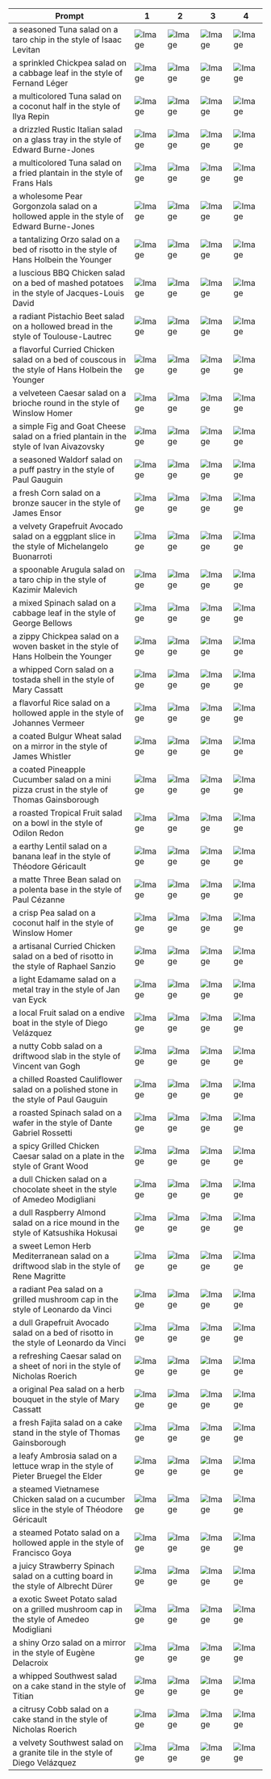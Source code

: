 | Prompt | 1 | 2 | 3 | 4 |
|-|-|-|-|-|
| a seasoned Tuna salad on a taro chip in the style of Isaac Levitan | ![Image](https://salad-benchmark-public-assets.s3.us-east-2.amazonaws.com/sdxl/a43d7f52-d0f7-4799-92e9-58881051aa47-0.jpg) | ![Image](https://salad-benchmark-public-assets.s3.us-east-2.amazonaws.com/sdxl/a43d7f52-d0f7-4799-92e9-58881051aa47-1.jpg) | ![Image](https://salad-benchmark-public-assets.s3.us-east-2.amazonaws.com/sdxl/a43d7f52-d0f7-4799-92e9-58881051aa47-2.jpg) | ![Image](https://salad-benchmark-public-assets.s3.us-east-2.amazonaws.com/sdxl/a43d7f52-d0f7-4799-92e9-58881051aa47-3.jpg) |
| a sprinkled Chickpea salad on a cabbage leaf in the style of Fernand Léger | ![Image](https://salad-benchmark-public-assets.s3.us-east-2.amazonaws.com/sdxl/ac6a0387-e303-429a-bf6b-f2da138830e0-0.jpg) | ![Image](https://salad-benchmark-public-assets.s3.us-east-2.amazonaws.com/sdxl/ac6a0387-e303-429a-bf6b-f2da138830e0-1.jpg) | ![Image](https://salad-benchmark-public-assets.s3.us-east-2.amazonaws.com/sdxl/ac6a0387-e303-429a-bf6b-f2da138830e0-2.jpg) | ![Image](https://salad-benchmark-public-assets.s3.us-east-2.amazonaws.com/sdxl/ac6a0387-e303-429a-bf6b-f2da138830e0-3.jpg) |
| a multicolored Tuna salad on a coconut half in the style of Ilya Repin | ![Image](https://salad-benchmark-public-assets.s3.us-east-2.amazonaws.com/sdxl/c8220c5d-52c4-406a-8a0c-bd98dae1ab5b-0.jpg) | ![Image](https://salad-benchmark-public-assets.s3.us-east-2.amazonaws.com/sdxl/c8220c5d-52c4-406a-8a0c-bd98dae1ab5b-1.jpg) | ![Image](https://salad-benchmark-public-assets.s3.us-east-2.amazonaws.com/sdxl/c8220c5d-52c4-406a-8a0c-bd98dae1ab5b-2.jpg) | ![Image](https://salad-benchmark-public-assets.s3.us-east-2.amazonaws.com/sdxl/c8220c5d-52c4-406a-8a0c-bd98dae1ab5b-3.jpg) |
| a drizzled Rustic Italian salad on a glass tray in the style of Edward Burne-Jones | ![Image](https://salad-benchmark-public-assets.s3.us-east-2.amazonaws.com/sdxl/dd6c741a-8dc5-489e-a9bc-8dcfaccddccf-0.jpg) | ![Image](https://salad-benchmark-public-assets.s3.us-east-2.amazonaws.com/sdxl/dd6c741a-8dc5-489e-a9bc-8dcfaccddccf-1.jpg) | ![Image](https://salad-benchmark-public-assets.s3.us-east-2.amazonaws.com/sdxl/dd6c741a-8dc5-489e-a9bc-8dcfaccddccf-2.jpg) | ![Image](https://salad-benchmark-public-assets.s3.us-east-2.amazonaws.com/sdxl/dd6c741a-8dc5-489e-a9bc-8dcfaccddccf-3.jpg) |
| a multicolored Tuna salad on a fried plantain in the style of Frans Hals | ![Image](https://salad-benchmark-public-assets.s3.us-east-2.amazonaws.com/sdxl/6533257d-51ed-443b-abb0-d6b07949e851-0.jpg) | ![Image](https://salad-benchmark-public-assets.s3.us-east-2.amazonaws.com/sdxl/6533257d-51ed-443b-abb0-d6b07949e851-1.jpg) | ![Image](https://salad-benchmark-public-assets.s3.us-east-2.amazonaws.com/sdxl/6533257d-51ed-443b-abb0-d6b07949e851-2.jpg) | ![Image](https://salad-benchmark-public-assets.s3.us-east-2.amazonaws.com/sdxl/6533257d-51ed-443b-abb0-d6b07949e851-3.jpg) |
| a wholesome Pear Gorgonzola salad on a hollowed apple in the style of Edward Burne-Jones | ![Image](https://salad-benchmark-public-assets.s3.us-east-2.amazonaws.com/sdxl/1a27d096-80d9-43d1-baf1-90ff1223fc71-0.jpg) | ![Image](https://salad-benchmark-public-assets.s3.us-east-2.amazonaws.com/sdxl/1a27d096-80d9-43d1-baf1-90ff1223fc71-1.jpg) | ![Image](https://salad-benchmark-public-assets.s3.us-east-2.amazonaws.com/sdxl/1a27d096-80d9-43d1-baf1-90ff1223fc71-2.jpg) | ![Image](https://salad-benchmark-public-assets.s3.us-east-2.amazonaws.com/sdxl/1a27d096-80d9-43d1-baf1-90ff1223fc71-3.jpg) |
| a tantalizing Orzo salad on a bed of risotto in the style of Hans Holbein the Younger | ![Image](https://salad-benchmark-public-assets.s3.us-east-2.amazonaws.com/sdxl/f9980acd-19f3-4f75-a08f-da5ae91ce252-0.jpg) | ![Image](https://salad-benchmark-public-assets.s3.us-east-2.amazonaws.com/sdxl/f9980acd-19f3-4f75-a08f-da5ae91ce252-1.jpg) | ![Image](https://salad-benchmark-public-assets.s3.us-east-2.amazonaws.com/sdxl/f9980acd-19f3-4f75-a08f-da5ae91ce252-2.jpg) | ![Image](https://salad-benchmark-public-assets.s3.us-east-2.amazonaws.com/sdxl/f9980acd-19f3-4f75-a08f-da5ae91ce252-3.jpg) |
| a luscious BBQ Chicken salad on a bed of mashed potatoes in the style of Jacques-Louis David | ![Image](https://salad-benchmark-public-assets.s3.us-east-2.amazonaws.com/sdxl/44923e60-9d93-4e14-9fa7-9efa78d7d573-0.jpg) | ![Image](https://salad-benchmark-public-assets.s3.us-east-2.amazonaws.com/sdxl/44923e60-9d93-4e14-9fa7-9efa78d7d573-1.jpg) | ![Image](https://salad-benchmark-public-assets.s3.us-east-2.amazonaws.com/sdxl/44923e60-9d93-4e14-9fa7-9efa78d7d573-2.jpg) | ![Image](https://salad-benchmark-public-assets.s3.us-east-2.amazonaws.com/sdxl/44923e60-9d93-4e14-9fa7-9efa78d7d573-3.jpg) |
| a radiant Pistachio Beet salad on a hollowed bread in the style of Toulouse-Lautrec | ![Image](https://salad-benchmark-public-assets.s3.us-east-2.amazonaws.com/sdxl/d615d2aa-870e-4c67-9d62-9724ed30fe08-0.jpg) | ![Image](https://salad-benchmark-public-assets.s3.us-east-2.amazonaws.com/sdxl/d615d2aa-870e-4c67-9d62-9724ed30fe08-1.jpg) | ![Image](https://salad-benchmark-public-assets.s3.us-east-2.amazonaws.com/sdxl/d615d2aa-870e-4c67-9d62-9724ed30fe08-2.jpg) | ![Image](https://salad-benchmark-public-assets.s3.us-east-2.amazonaws.com/sdxl/d615d2aa-870e-4c67-9d62-9724ed30fe08-3.jpg) |
| a flavorful Curried Chicken salad on a bed of couscous in the style of Hans Holbein the Younger | ![Image](https://salad-benchmark-public-assets.s3.us-east-2.amazonaws.com/sdxl/12eefa4a-1e40-4fbf-80e1-d9bc3fa8511f-0.jpg) | ![Image](https://salad-benchmark-public-assets.s3.us-east-2.amazonaws.com/sdxl/12eefa4a-1e40-4fbf-80e1-d9bc3fa8511f-1.jpg) | ![Image](https://salad-benchmark-public-assets.s3.us-east-2.amazonaws.com/sdxl/12eefa4a-1e40-4fbf-80e1-d9bc3fa8511f-2.jpg) | ![Image](https://salad-benchmark-public-assets.s3.us-east-2.amazonaws.com/sdxl/12eefa4a-1e40-4fbf-80e1-d9bc3fa8511f-3.jpg) |
| a velveteen Caesar salad on a brioche round in the style of Winslow Homer | ![Image](https://salad-benchmark-public-assets.s3.us-east-2.amazonaws.com/sdxl/8bc511c1-c8df-401f-ab59-8af8131626c5-0.jpg) | ![Image](https://salad-benchmark-public-assets.s3.us-east-2.amazonaws.com/sdxl/8bc511c1-c8df-401f-ab59-8af8131626c5-1.jpg) | ![Image](https://salad-benchmark-public-assets.s3.us-east-2.amazonaws.com/sdxl/8bc511c1-c8df-401f-ab59-8af8131626c5-2.jpg) | ![Image](https://salad-benchmark-public-assets.s3.us-east-2.amazonaws.com/sdxl/8bc511c1-c8df-401f-ab59-8af8131626c5-3.jpg) |
| a simple Fig and Goat Cheese salad on a fried plantain in the style of Ivan Aivazovsky | ![Image](https://salad-benchmark-public-assets.s3.us-east-2.amazonaws.com/sdxl/8c43f873-0c2d-4f0d-9cc5-f5eb722c1d54-0.jpg) | ![Image](https://salad-benchmark-public-assets.s3.us-east-2.amazonaws.com/sdxl/8c43f873-0c2d-4f0d-9cc5-f5eb722c1d54-1.jpg) | ![Image](https://salad-benchmark-public-assets.s3.us-east-2.amazonaws.com/sdxl/8c43f873-0c2d-4f0d-9cc5-f5eb722c1d54-2.jpg) | ![Image](https://salad-benchmark-public-assets.s3.us-east-2.amazonaws.com/sdxl/8c43f873-0c2d-4f0d-9cc5-f5eb722c1d54-3.jpg) |
| a seasoned Waldorf salad on a puff pastry in the style of Paul Gauguin | ![Image](https://salad-benchmark-public-assets.s3.us-east-2.amazonaws.com/sdxl/512349a6-104f-4fcf-adef-0997ca94e9bc-0.jpg) | ![Image](https://salad-benchmark-public-assets.s3.us-east-2.amazonaws.com/sdxl/512349a6-104f-4fcf-adef-0997ca94e9bc-1.jpg) | ![Image](https://salad-benchmark-public-assets.s3.us-east-2.amazonaws.com/sdxl/512349a6-104f-4fcf-adef-0997ca94e9bc-2.jpg) | ![Image](https://salad-benchmark-public-assets.s3.us-east-2.amazonaws.com/sdxl/512349a6-104f-4fcf-adef-0997ca94e9bc-3.jpg) |
| a fresh Corn salad on a bronze saucer in the style of James Ensor | ![Image](https://salad-benchmark-public-assets.s3.us-east-2.amazonaws.com/sdxl/83e640dd-0b9e-450b-8e61-fea4b26c3ace-0.jpg) | ![Image](https://salad-benchmark-public-assets.s3.us-east-2.amazonaws.com/sdxl/83e640dd-0b9e-450b-8e61-fea4b26c3ace-1.jpg) | ![Image](https://salad-benchmark-public-assets.s3.us-east-2.amazonaws.com/sdxl/83e640dd-0b9e-450b-8e61-fea4b26c3ace-2.jpg) | ![Image](https://salad-benchmark-public-assets.s3.us-east-2.amazonaws.com/sdxl/83e640dd-0b9e-450b-8e61-fea4b26c3ace-3.jpg) |
| a velvety Grapefruit Avocado salad on a eggplant slice in the style of Michelangelo Buonarroti | ![Image](https://salad-benchmark-public-assets.s3.us-east-2.amazonaws.com/sdxl/5cc253b5-ab2d-464d-8799-0338adaf7b59-0.jpg) | ![Image](https://salad-benchmark-public-assets.s3.us-east-2.amazonaws.com/sdxl/5cc253b5-ab2d-464d-8799-0338adaf7b59-1.jpg) | ![Image](https://salad-benchmark-public-assets.s3.us-east-2.amazonaws.com/sdxl/5cc253b5-ab2d-464d-8799-0338adaf7b59-2.jpg) | ![Image](https://salad-benchmark-public-assets.s3.us-east-2.amazonaws.com/sdxl/5cc253b5-ab2d-464d-8799-0338adaf7b59-3.jpg) |
| a spoonable Arugula salad on a taro chip in the style of Kazimir Malevich | ![Image](https://salad-benchmark-public-assets.s3.us-east-2.amazonaws.com/sdxl/6a6ccef3-2c9b-462e-8cc4-a0aab4af1884-0.jpg) | ![Image](https://salad-benchmark-public-assets.s3.us-east-2.amazonaws.com/sdxl/6a6ccef3-2c9b-462e-8cc4-a0aab4af1884-1.jpg) | ![Image](https://salad-benchmark-public-assets.s3.us-east-2.amazonaws.com/sdxl/6a6ccef3-2c9b-462e-8cc4-a0aab4af1884-2.jpg) | ![Image](https://salad-benchmark-public-assets.s3.us-east-2.amazonaws.com/sdxl/6a6ccef3-2c9b-462e-8cc4-a0aab4af1884-3.jpg) |
| a mixed Spinach salad on a cabbage leaf in the style of George Bellows | ![Image](https://salad-benchmark-public-assets.s3.us-east-2.amazonaws.com/sdxl/3d37c979-75aa-4e28-8898-5c86a6c5a486-0.jpg) | ![Image](https://salad-benchmark-public-assets.s3.us-east-2.amazonaws.com/sdxl/3d37c979-75aa-4e28-8898-5c86a6c5a486-1.jpg) | ![Image](https://salad-benchmark-public-assets.s3.us-east-2.amazonaws.com/sdxl/3d37c979-75aa-4e28-8898-5c86a6c5a486-2.jpg) | ![Image](https://salad-benchmark-public-assets.s3.us-east-2.amazonaws.com/sdxl/3d37c979-75aa-4e28-8898-5c86a6c5a486-3.jpg) |
| a zippy Chickpea salad on a woven basket in the style of Hans Holbein the Younger | ![Image](https://salad-benchmark-public-assets.s3.us-east-2.amazonaws.com/sdxl/d95df872-75a8-4d91-91de-3f7dab32bc0e-0.jpg) | ![Image](https://salad-benchmark-public-assets.s3.us-east-2.amazonaws.com/sdxl/d95df872-75a8-4d91-91de-3f7dab32bc0e-1.jpg) | ![Image](https://salad-benchmark-public-assets.s3.us-east-2.amazonaws.com/sdxl/d95df872-75a8-4d91-91de-3f7dab32bc0e-2.jpg) | ![Image](https://salad-benchmark-public-assets.s3.us-east-2.amazonaws.com/sdxl/d95df872-75a8-4d91-91de-3f7dab32bc0e-3.jpg) |
| a whipped Corn salad on a tostada shell in the style of Mary Cassatt | ![Image](https://salad-benchmark-public-assets.s3.us-east-2.amazonaws.com/sdxl/333d9e9f-b714-436d-b8a4-26503bbfecc0-0.jpg) | ![Image](https://salad-benchmark-public-assets.s3.us-east-2.amazonaws.com/sdxl/333d9e9f-b714-436d-b8a4-26503bbfecc0-1.jpg) | ![Image](https://salad-benchmark-public-assets.s3.us-east-2.amazonaws.com/sdxl/333d9e9f-b714-436d-b8a4-26503bbfecc0-2.jpg) | ![Image](https://salad-benchmark-public-assets.s3.us-east-2.amazonaws.com/sdxl/333d9e9f-b714-436d-b8a4-26503bbfecc0-3.jpg) |
| a flavorful Rice salad on a hollowed apple in the style of Johannes Vermeer | ![Image](https://salad-benchmark-public-assets.s3.us-east-2.amazonaws.com/sdxl/1664e0a0-60d1-44f3-b89d-640de61d9c80-0.jpg) | ![Image](https://salad-benchmark-public-assets.s3.us-east-2.amazonaws.com/sdxl/1664e0a0-60d1-44f3-b89d-640de61d9c80-1.jpg) | ![Image](https://salad-benchmark-public-assets.s3.us-east-2.amazonaws.com/sdxl/1664e0a0-60d1-44f3-b89d-640de61d9c80-2.jpg) | ![Image](https://salad-benchmark-public-assets.s3.us-east-2.amazonaws.com/sdxl/1664e0a0-60d1-44f3-b89d-640de61d9c80-3.jpg) |
| a coated Bulgur Wheat salad on a mirror in the style of James Whistler | ![Image](https://salad-benchmark-public-assets.s3.us-east-2.amazonaws.com/sdxl/11c82492-8e8c-4f90-916a-c4ccce389334-0.jpg) | ![Image](https://salad-benchmark-public-assets.s3.us-east-2.amazonaws.com/sdxl/11c82492-8e8c-4f90-916a-c4ccce389334-1.jpg) | ![Image](https://salad-benchmark-public-assets.s3.us-east-2.amazonaws.com/sdxl/11c82492-8e8c-4f90-916a-c4ccce389334-2.jpg) | ![Image](https://salad-benchmark-public-assets.s3.us-east-2.amazonaws.com/sdxl/11c82492-8e8c-4f90-916a-c4ccce389334-3.jpg) |
| a coated Pineapple Cucumber salad on a mini pizza crust in the style of Thomas Gainsborough | ![Image](https://salad-benchmark-public-assets.s3.us-east-2.amazonaws.com/sdxl/62568582-2200-47f8-b65d-875545e463a5-0.jpg) | ![Image](https://salad-benchmark-public-assets.s3.us-east-2.amazonaws.com/sdxl/62568582-2200-47f8-b65d-875545e463a5-1.jpg) | ![Image](https://salad-benchmark-public-assets.s3.us-east-2.amazonaws.com/sdxl/62568582-2200-47f8-b65d-875545e463a5-2.jpg) | ![Image](https://salad-benchmark-public-assets.s3.us-east-2.amazonaws.com/sdxl/62568582-2200-47f8-b65d-875545e463a5-3.jpg) |
| a roasted Tropical Fruit salad on a bowl in the style of Odilon Redon | ![Image](https://salad-benchmark-public-assets.s3.us-east-2.amazonaws.com/sdxl/6eb65e3d-a752-495f-b12a-361e51a11ac5-0.jpg) | ![Image](https://salad-benchmark-public-assets.s3.us-east-2.amazonaws.com/sdxl/6eb65e3d-a752-495f-b12a-361e51a11ac5-1.jpg) | ![Image](https://salad-benchmark-public-assets.s3.us-east-2.amazonaws.com/sdxl/6eb65e3d-a752-495f-b12a-361e51a11ac5-2.jpg) | ![Image](https://salad-benchmark-public-assets.s3.us-east-2.amazonaws.com/sdxl/6eb65e3d-a752-495f-b12a-361e51a11ac5-3.jpg) |
| a earthy Lentil salad on a banana leaf in the style of Théodore Géricault | ![Image](https://salad-benchmark-public-assets.s3.us-east-2.amazonaws.com/sdxl/e5704444-70a1-4af5-92ed-4bcacea30865-0.jpg) | ![Image](https://salad-benchmark-public-assets.s3.us-east-2.amazonaws.com/sdxl/e5704444-70a1-4af5-92ed-4bcacea30865-1.jpg) | ![Image](https://salad-benchmark-public-assets.s3.us-east-2.amazonaws.com/sdxl/e5704444-70a1-4af5-92ed-4bcacea30865-2.jpg) | ![Image](https://salad-benchmark-public-assets.s3.us-east-2.amazonaws.com/sdxl/e5704444-70a1-4af5-92ed-4bcacea30865-3.jpg) |
| a matte Three Bean salad on a polenta base in the style of Paul Cézanne | ![Image](https://salad-benchmark-public-assets.s3.us-east-2.amazonaws.com/sdxl/6ee333ac-966c-4641-a2f8-ee875a0ce34b-0.jpg) | ![Image](https://salad-benchmark-public-assets.s3.us-east-2.amazonaws.com/sdxl/6ee333ac-966c-4641-a2f8-ee875a0ce34b-1.jpg) | ![Image](https://salad-benchmark-public-assets.s3.us-east-2.amazonaws.com/sdxl/6ee333ac-966c-4641-a2f8-ee875a0ce34b-2.jpg) | ![Image](https://salad-benchmark-public-assets.s3.us-east-2.amazonaws.com/sdxl/6ee333ac-966c-4641-a2f8-ee875a0ce34b-3.jpg) |
| a crisp Pea salad on a coconut half in the style of Winslow Homer | ![Image](https://salad-benchmark-public-assets.s3.us-east-2.amazonaws.com/sdxl/29a8e96b-735f-439a-b92a-be6fca435bf6-0.jpg) | ![Image](https://salad-benchmark-public-assets.s3.us-east-2.amazonaws.com/sdxl/29a8e96b-735f-439a-b92a-be6fca435bf6-1.jpg) | ![Image](https://salad-benchmark-public-assets.s3.us-east-2.amazonaws.com/sdxl/29a8e96b-735f-439a-b92a-be6fca435bf6-2.jpg) | ![Image](https://salad-benchmark-public-assets.s3.us-east-2.amazonaws.com/sdxl/29a8e96b-735f-439a-b92a-be6fca435bf6-3.jpg) |
| a artisanal Curried Chicken salad on a bed of risotto in the style of Raphael Sanzio | ![Image](https://salad-benchmark-public-assets.s3.us-east-2.amazonaws.com/sdxl/059861cc-a652-412b-9611-872d2c7958a8-0.jpg) | ![Image](https://salad-benchmark-public-assets.s3.us-east-2.amazonaws.com/sdxl/059861cc-a652-412b-9611-872d2c7958a8-1.jpg) | ![Image](https://salad-benchmark-public-assets.s3.us-east-2.amazonaws.com/sdxl/059861cc-a652-412b-9611-872d2c7958a8-2.jpg) | ![Image](https://salad-benchmark-public-assets.s3.us-east-2.amazonaws.com/sdxl/059861cc-a652-412b-9611-872d2c7958a8-3.jpg) |
| a light Edamame salad on a metal tray in the style of Jan van Eyck | ![Image](https://salad-benchmark-public-assets.s3.us-east-2.amazonaws.com/sdxl/ea398abe-a0b9-4ab6-a6d1-b7c132edda91-0.jpg) | ![Image](https://salad-benchmark-public-assets.s3.us-east-2.amazonaws.com/sdxl/ea398abe-a0b9-4ab6-a6d1-b7c132edda91-1.jpg) | ![Image](https://salad-benchmark-public-assets.s3.us-east-2.amazonaws.com/sdxl/ea398abe-a0b9-4ab6-a6d1-b7c132edda91-2.jpg) | ![Image](https://salad-benchmark-public-assets.s3.us-east-2.amazonaws.com/sdxl/ea398abe-a0b9-4ab6-a6d1-b7c132edda91-3.jpg) |
| a local Fruit salad on a endive boat in the style of Diego Velázquez | ![Image](https://salad-benchmark-public-assets.s3.us-east-2.amazonaws.com/sdxl/c5d4e88b-13af-418a-a9d2-612728530c6f-0.jpg) | ![Image](https://salad-benchmark-public-assets.s3.us-east-2.amazonaws.com/sdxl/c5d4e88b-13af-418a-a9d2-612728530c6f-1.jpg) | ![Image](https://salad-benchmark-public-assets.s3.us-east-2.amazonaws.com/sdxl/c5d4e88b-13af-418a-a9d2-612728530c6f-2.jpg) | ![Image](https://salad-benchmark-public-assets.s3.us-east-2.amazonaws.com/sdxl/c5d4e88b-13af-418a-a9d2-612728530c6f-3.jpg) |
| a nutty Cobb salad on a driftwood slab in the style of Vincent van Gogh | ![Image](https://salad-benchmark-public-assets.s3.us-east-2.amazonaws.com/sdxl/6ecd88f5-1b1e-4040-8e8b-62b09ed27228-0.jpg) | ![Image](https://salad-benchmark-public-assets.s3.us-east-2.amazonaws.com/sdxl/6ecd88f5-1b1e-4040-8e8b-62b09ed27228-1.jpg) | ![Image](https://salad-benchmark-public-assets.s3.us-east-2.amazonaws.com/sdxl/6ecd88f5-1b1e-4040-8e8b-62b09ed27228-2.jpg) | ![Image](https://salad-benchmark-public-assets.s3.us-east-2.amazonaws.com/sdxl/6ecd88f5-1b1e-4040-8e8b-62b09ed27228-3.jpg) |
| a chilled Roasted Cauliflower salad on a polished stone in the style of Paul Gauguin | ![Image](https://salad-benchmark-public-assets.s3.us-east-2.amazonaws.com/sdxl/f2dda53f-689b-4282-84a4-3a6b0de46eb2-0.jpg) | ![Image](https://salad-benchmark-public-assets.s3.us-east-2.amazonaws.com/sdxl/f2dda53f-689b-4282-84a4-3a6b0de46eb2-1.jpg) | ![Image](https://salad-benchmark-public-assets.s3.us-east-2.amazonaws.com/sdxl/f2dda53f-689b-4282-84a4-3a6b0de46eb2-2.jpg) | ![Image](https://salad-benchmark-public-assets.s3.us-east-2.amazonaws.com/sdxl/f2dda53f-689b-4282-84a4-3a6b0de46eb2-3.jpg) |
| a roasted Spinach salad on a wafer in the style of Dante Gabriel Rossetti | ![Image](https://salad-benchmark-public-assets.s3.us-east-2.amazonaws.com/sdxl/03ab8389-a846-43fb-8a6c-90fe6a74082d-0.jpg) | ![Image](https://salad-benchmark-public-assets.s3.us-east-2.amazonaws.com/sdxl/03ab8389-a846-43fb-8a6c-90fe6a74082d-1.jpg) | ![Image](https://salad-benchmark-public-assets.s3.us-east-2.amazonaws.com/sdxl/03ab8389-a846-43fb-8a6c-90fe6a74082d-2.jpg) | ![Image](https://salad-benchmark-public-assets.s3.us-east-2.amazonaws.com/sdxl/03ab8389-a846-43fb-8a6c-90fe6a74082d-3.jpg) |
| a spicy Grilled Chicken Caesar salad on a plate in the style of Grant Wood | ![Image](https://salad-benchmark-public-assets.s3.us-east-2.amazonaws.com/sdxl/71ab2e57-2573-4bb7-9164-a5084fdca9cd-0.jpg) | ![Image](https://salad-benchmark-public-assets.s3.us-east-2.amazonaws.com/sdxl/71ab2e57-2573-4bb7-9164-a5084fdca9cd-1.jpg) | ![Image](https://salad-benchmark-public-assets.s3.us-east-2.amazonaws.com/sdxl/71ab2e57-2573-4bb7-9164-a5084fdca9cd-2.jpg) | ![Image](https://salad-benchmark-public-assets.s3.us-east-2.amazonaws.com/sdxl/71ab2e57-2573-4bb7-9164-a5084fdca9cd-3.jpg) |
| a dull Chicken salad on a chocolate sheet in the style of Amedeo Modigliani | ![Image](https://salad-benchmark-public-assets.s3.us-east-2.amazonaws.com/sdxl/51c01beb-c844-4d92-a118-b6c8f9dd2a44-0.jpg) | ![Image](https://salad-benchmark-public-assets.s3.us-east-2.amazonaws.com/sdxl/51c01beb-c844-4d92-a118-b6c8f9dd2a44-1.jpg) | ![Image](https://salad-benchmark-public-assets.s3.us-east-2.amazonaws.com/sdxl/51c01beb-c844-4d92-a118-b6c8f9dd2a44-2.jpg) | ![Image](https://salad-benchmark-public-assets.s3.us-east-2.amazonaws.com/sdxl/51c01beb-c844-4d92-a118-b6c8f9dd2a44-3.jpg) |
| a dull Raspberry Almond salad on a rice mound in the style of Katsushika Hokusai | ![Image](https://salad-benchmark-public-assets.s3.us-east-2.amazonaws.com/sdxl/eae526e1-2f92-468a-b6c5-58fa2cbd1f43-0.jpg) | ![Image](https://salad-benchmark-public-assets.s3.us-east-2.amazonaws.com/sdxl/eae526e1-2f92-468a-b6c5-58fa2cbd1f43-1.jpg) | ![Image](https://salad-benchmark-public-assets.s3.us-east-2.amazonaws.com/sdxl/eae526e1-2f92-468a-b6c5-58fa2cbd1f43-2.jpg) | ![Image](https://salad-benchmark-public-assets.s3.us-east-2.amazonaws.com/sdxl/eae526e1-2f92-468a-b6c5-58fa2cbd1f43-3.jpg) |
| a sweet Lemon Herb Mediterranean salad on a driftwood slab in the style of Rene Magritte | ![Image](https://salad-benchmark-public-assets.s3.us-east-2.amazonaws.com/sdxl/180834c0-173b-4722-901e-f386c42907bc-0.jpg) | ![Image](https://salad-benchmark-public-assets.s3.us-east-2.amazonaws.com/sdxl/180834c0-173b-4722-901e-f386c42907bc-1.jpg) | ![Image](https://salad-benchmark-public-assets.s3.us-east-2.amazonaws.com/sdxl/180834c0-173b-4722-901e-f386c42907bc-2.jpg) | ![Image](https://salad-benchmark-public-assets.s3.us-east-2.amazonaws.com/sdxl/180834c0-173b-4722-901e-f386c42907bc-3.jpg) |
| a radiant Pea salad on a grilled mushroom cap in the style of Leonardo da Vinci | ![Image](https://salad-benchmark-public-assets.s3.us-east-2.amazonaws.com/sdxl/75a2bbbc-ea24-4509-baff-597e94102b0c-0.jpg) | ![Image](https://salad-benchmark-public-assets.s3.us-east-2.amazonaws.com/sdxl/75a2bbbc-ea24-4509-baff-597e94102b0c-1.jpg) | ![Image](https://salad-benchmark-public-assets.s3.us-east-2.amazonaws.com/sdxl/75a2bbbc-ea24-4509-baff-597e94102b0c-2.jpg) | ![Image](https://salad-benchmark-public-assets.s3.us-east-2.amazonaws.com/sdxl/75a2bbbc-ea24-4509-baff-597e94102b0c-3.jpg) |
| a dull Grapefruit Avocado salad on a bed of risotto in the style of Leonardo da Vinci | ![Image](https://salad-benchmark-public-assets.s3.us-east-2.amazonaws.com/sdxl/cc25542d-0899-4301-a7c8-97b0feff4c5f-0.jpg) | ![Image](https://salad-benchmark-public-assets.s3.us-east-2.amazonaws.com/sdxl/cc25542d-0899-4301-a7c8-97b0feff4c5f-1.jpg) | ![Image](https://salad-benchmark-public-assets.s3.us-east-2.amazonaws.com/sdxl/cc25542d-0899-4301-a7c8-97b0feff4c5f-2.jpg) | ![Image](https://salad-benchmark-public-assets.s3.us-east-2.amazonaws.com/sdxl/cc25542d-0899-4301-a7c8-97b0feff4c5f-3.jpg) |
| a refreshing Caesar salad on a sheet of nori in the style of Nicholas Roerich | ![Image](https://salad-benchmark-public-assets.s3.us-east-2.amazonaws.com/sdxl/2a0046a7-986f-44a1-be63-9c64a75188c6-0.jpg) | ![Image](https://salad-benchmark-public-assets.s3.us-east-2.amazonaws.com/sdxl/2a0046a7-986f-44a1-be63-9c64a75188c6-1.jpg) | ![Image](https://salad-benchmark-public-assets.s3.us-east-2.amazonaws.com/sdxl/2a0046a7-986f-44a1-be63-9c64a75188c6-2.jpg) | ![Image](https://salad-benchmark-public-assets.s3.us-east-2.amazonaws.com/sdxl/2a0046a7-986f-44a1-be63-9c64a75188c6-3.jpg) |
| a original Pea salad on a herb bouquet in the style of Mary Cassatt | ![Image](https://salad-benchmark-public-assets.s3.us-east-2.amazonaws.com/sdxl/3504e3e0-b24d-405e-a545-3d67d00183fb-0.jpg) | ![Image](https://salad-benchmark-public-assets.s3.us-east-2.amazonaws.com/sdxl/3504e3e0-b24d-405e-a545-3d67d00183fb-1.jpg) | ![Image](https://salad-benchmark-public-assets.s3.us-east-2.amazonaws.com/sdxl/3504e3e0-b24d-405e-a545-3d67d00183fb-2.jpg) | ![Image](https://salad-benchmark-public-assets.s3.us-east-2.amazonaws.com/sdxl/3504e3e0-b24d-405e-a545-3d67d00183fb-3.jpg) |
| a fresh Fajita salad on a cake stand in the style of Thomas Gainsborough | ![Image](https://salad-benchmark-public-assets.s3.us-east-2.amazonaws.com/sdxl/b911ba75-a75e-4c60-97a9-63441b6ee814-0.jpg) | ![Image](https://salad-benchmark-public-assets.s3.us-east-2.amazonaws.com/sdxl/b911ba75-a75e-4c60-97a9-63441b6ee814-1.jpg) | ![Image](https://salad-benchmark-public-assets.s3.us-east-2.amazonaws.com/sdxl/b911ba75-a75e-4c60-97a9-63441b6ee814-2.jpg) | ![Image](https://salad-benchmark-public-assets.s3.us-east-2.amazonaws.com/sdxl/b911ba75-a75e-4c60-97a9-63441b6ee814-3.jpg) |
| a leafy Ambrosia salad on a lettuce wrap in the style of Pieter Bruegel the Elder | ![Image](https://salad-benchmark-public-assets.s3.us-east-2.amazonaws.com/sdxl/4df75ce0-41a8-43ac-a5cd-7b7fda6f97d2-0.jpg) | ![Image](https://salad-benchmark-public-assets.s3.us-east-2.amazonaws.com/sdxl/4df75ce0-41a8-43ac-a5cd-7b7fda6f97d2-1.jpg) | ![Image](https://salad-benchmark-public-assets.s3.us-east-2.amazonaws.com/sdxl/4df75ce0-41a8-43ac-a5cd-7b7fda6f97d2-2.jpg) | ![Image](https://salad-benchmark-public-assets.s3.us-east-2.amazonaws.com/sdxl/4df75ce0-41a8-43ac-a5cd-7b7fda6f97d2-3.jpg) |
| a steamed Vietnamese Chicken salad on a cucumber slice in the style of Théodore Géricault | ![Image](https://salad-benchmark-public-assets.s3.us-east-2.amazonaws.com/sdxl/41a7a3ee-814e-4239-bc7e-b1d67325dcb9-0.jpg) | ![Image](https://salad-benchmark-public-assets.s3.us-east-2.amazonaws.com/sdxl/41a7a3ee-814e-4239-bc7e-b1d67325dcb9-1.jpg) | ![Image](https://salad-benchmark-public-assets.s3.us-east-2.amazonaws.com/sdxl/41a7a3ee-814e-4239-bc7e-b1d67325dcb9-2.jpg) | ![Image](https://salad-benchmark-public-assets.s3.us-east-2.amazonaws.com/sdxl/41a7a3ee-814e-4239-bc7e-b1d67325dcb9-3.jpg) |
| a steamed Potato salad on a hollowed apple in the style of Francisco Goya | ![Image](https://salad-benchmark-public-assets.s3.us-east-2.amazonaws.com/sdxl/e50cdb6a-9561-4f3a-b01a-f54bfe412d4a-0.jpg) | ![Image](https://salad-benchmark-public-assets.s3.us-east-2.amazonaws.com/sdxl/e50cdb6a-9561-4f3a-b01a-f54bfe412d4a-1.jpg) | ![Image](https://salad-benchmark-public-assets.s3.us-east-2.amazonaws.com/sdxl/e50cdb6a-9561-4f3a-b01a-f54bfe412d4a-2.jpg) | ![Image](https://salad-benchmark-public-assets.s3.us-east-2.amazonaws.com/sdxl/e50cdb6a-9561-4f3a-b01a-f54bfe412d4a-3.jpg) |
| a juicy Strawberry Spinach salad on a cutting board in the style of Albrecht Dürer | ![Image](https://salad-benchmark-public-assets.s3.us-east-2.amazonaws.com/sdxl/95f6580d-5077-4193-ad3d-8561118b9671-0.jpg) | ![Image](https://salad-benchmark-public-assets.s3.us-east-2.amazonaws.com/sdxl/95f6580d-5077-4193-ad3d-8561118b9671-1.jpg) | ![Image](https://salad-benchmark-public-assets.s3.us-east-2.amazonaws.com/sdxl/95f6580d-5077-4193-ad3d-8561118b9671-2.jpg) | ![Image](https://salad-benchmark-public-assets.s3.us-east-2.amazonaws.com/sdxl/95f6580d-5077-4193-ad3d-8561118b9671-3.jpg) |
| a exotic Sweet Potato salad on a grilled mushroom cap in the style of Amedeo Modigliani | ![Image](https://salad-benchmark-public-assets.s3.us-east-2.amazonaws.com/sdxl/5987f4b4-78b1-4bc0-a635-0257fd404d24-0.jpg) | ![Image](https://salad-benchmark-public-assets.s3.us-east-2.amazonaws.com/sdxl/5987f4b4-78b1-4bc0-a635-0257fd404d24-1.jpg) | ![Image](https://salad-benchmark-public-assets.s3.us-east-2.amazonaws.com/sdxl/5987f4b4-78b1-4bc0-a635-0257fd404d24-2.jpg) | ![Image](https://salad-benchmark-public-assets.s3.us-east-2.amazonaws.com/sdxl/5987f4b4-78b1-4bc0-a635-0257fd404d24-3.jpg) |
| a shiny Orzo salad on a mirror in the style of Eugène Delacroix | ![Image](https://salad-benchmark-public-assets.s3.us-east-2.amazonaws.com/sdxl/0bb935aa-d441-4646-be40-8730ba9cb147-0.jpg) | ![Image](https://salad-benchmark-public-assets.s3.us-east-2.amazonaws.com/sdxl/0bb935aa-d441-4646-be40-8730ba9cb147-1.jpg) | ![Image](https://salad-benchmark-public-assets.s3.us-east-2.amazonaws.com/sdxl/0bb935aa-d441-4646-be40-8730ba9cb147-2.jpg) | ![Image](https://salad-benchmark-public-assets.s3.us-east-2.amazonaws.com/sdxl/0bb935aa-d441-4646-be40-8730ba9cb147-3.jpg) |
| a whipped Southwest salad on a cake stand in the style of Titian | ![Image](https://salad-benchmark-public-assets.s3.us-east-2.amazonaws.com/sdxl/1b0524bd-3163-4876-be50-e1ac4d6ef15d-0.jpg) | ![Image](https://salad-benchmark-public-assets.s3.us-east-2.amazonaws.com/sdxl/1b0524bd-3163-4876-be50-e1ac4d6ef15d-1.jpg) | ![Image](https://salad-benchmark-public-assets.s3.us-east-2.amazonaws.com/sdxl/1b0524bd-3163-4876-be50-e1ac4d6ef15d-2.jpg) | ![Image](https://salad-benchmark-public-assets.s3.us-east-2.amazonaws.com/sdxl/1b0524bd-3163-4876-be50-e1ac4d6ef15d-3.jpg) |
| a citrusy Cobb salad on a cake stand in the style of Nicholas Roerich | ![Image](https://salad-benchmark-public-assets.s3.us-east-2.amazonaws.com/sdxl/1e0ec0e8-b161-46c9-bc27-c4b3c2c26ff6-0.jpg) | ![Image](https://salad-benchmark-public-assets.s3.us-east-2.amazonaws.com/sdxl/1e0ec0e8-b161-46c9-bc27-c4b3c2c26ff6-1.jpg) | ![Image](https://salad-benchmark-public-assets.s3.us-east-2.amazonaws.com/sdxl/1e0ec0e8-b161-46c9-bc27-c4b3c2c26ff6-2.jpg) | ![Image](https://salad-benchmark-public-assets.s3.us-east-2.amazonaws.com/sdxl/1e0ec0e8-b161-46c9-bc27-c4b3c2c26ff6-3.jpg) |
| a velvety Southwest salad on a granite tile in the style of Diego Velázquez | ![Image](https://salad-benchmark-public-assets.s3.us-east-2.amazonaws.com/sdxl/c95ea1ed-d118-4e37-b00e-f0dbc7595f82-0.jpg) | ![Image](https://salad-benchmark-public-assets.s3.us-east-2.amazonaws.com/sdxl/c95ea1ed-d118-4e37-b00e-f0dbc7595f82-1.jpg) | ![Image](https://salad-benchmark-public-assets.s3.us-east-2.amazonaws.com/sdxl/c95ea1ed-d118-4e37-b00e-f0dbc7595f82-2.jpg) | ![Image](https://salad-benchmark-public-assets.s3.us-east-2.amazonaws.com/sdxl/c95ea1ed-d118-4e37-b00e-f0dbc7595f82-3.jpg) |
